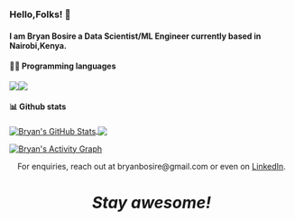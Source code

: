 ###  Hello,Folks! 👋
#### I am Bryan Bosire a Data Scientist/ML Engineer currently based in Nairobi,Kenya.
#### 👨‍💻 Programming languages
![](https://img.shields.io/badge/Python-3776AB?style=for-the-badge&logo=python&logoColor=white)![](https://img.shields.io/badge/Scala-DC322F?style=for-the-badge&logo=scala&logoColor=white)
#### 📊 Github stats
<a href="https://github.com/Finyasy/Finyasy">
  <img align="center" src="https://github-readme-stats.vercel.app/api?username=Finyasy&show_icons=true&line_height=27&count_private=true&title_color=ffffff&text_color=c9cacc&icon_color=2bbc8a&bg_color=1d1f21" alt="Bryan's GitHub Stats" />
</a>

<a href="https://github.com/Finyasy/Finyasy">
  <img align="center" src="https://github-readme-stats.vercel.app/api/top-langs/?username=Finyasy&hide=java,html,tex&title_color=ffffff&text_color=c9cacc&icon_color=2bbc8a&bg_color=1d1f21&langs_count=3" />
</a>

<!-- https://github.com/Finyasy/github-readme-activity-graph -->
<a href="https://github.com/Finyasy/github-readme-activity-graph"><img alt="Bryan's Activity Graph" src="https://activity-graph.herokuapp.com/graph?username=Finyasy&bg_color=1F222E&color=F8D866&line=F85D7F&point=FFFFFF&hide_border=true" /></a>

 
<p align='center'>For enquiries, reach out at bryanbosire@gmail.com or even on <a href="https://www.linkedin.com/in/bryan-bosire-a67a1078/">LinkedIn</a>.</p>
  
<h1 align='center'><i>Stay awesome!</i></h1>
</a>
<!--
**Finyasy/Finyasy** is a ✨ _special_ ✨ repository because its `README.md` (this file) appears on your GitHub profile.

Here are some ideas to get you started:

- 🔭 I’m currently working on ...
- 🌱 I’m currently learning ...
- 👯 I’m looking to collaborate on ...
- 🤔 I’m looking for help with ...
- 💬 Ask me about ...
- 📫 How to reach me: ...
- 😄 Pronouns: ...
- ⚡ Fun fact: ...
-->
